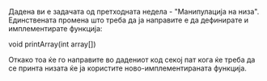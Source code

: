 Дадена ви е задачата од претходната недела - "Манипулација на низа". Единствената промена што треба да ја направите е да дефинирате и имплементирате функција:

void printArray(int array[])

Откако тоа ќе го направите во дадениот код секој пат кога ќе треба да се принта низата ќе ја користите ново-имплементираната функција.